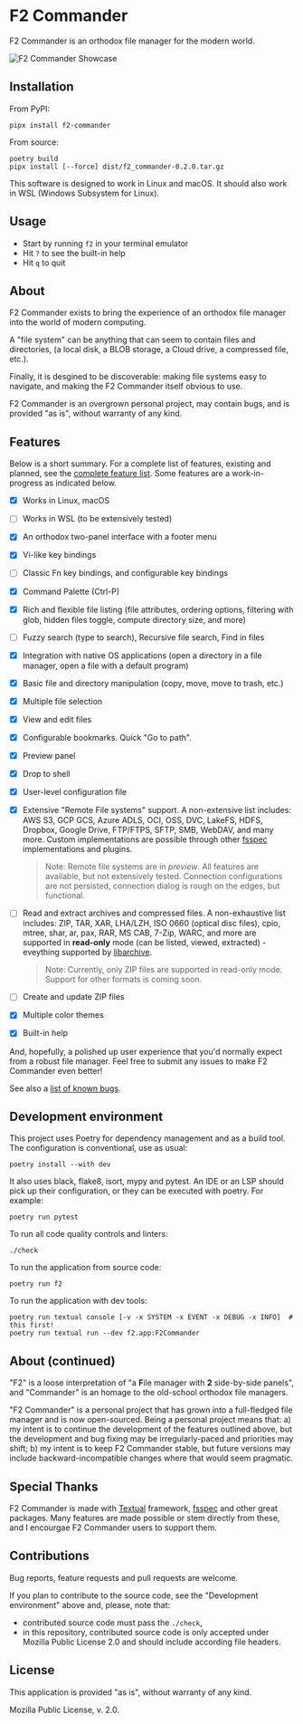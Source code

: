 # F2 Commander

F2 Commander is an orthodox file manager for the modern world.

![F2 Commander Showcase](docs/img/f2.png "F2 Commander Showcase")

## Installation

From PyPI:

    pipx install f2-commander

From source:

    poetry build
    pipx install [--force] dist/f2_commander-0.2.0.tar.gz

This software is designed to work in Linux and macOS. It should also work in
WSL (Windows Subsystem for Linux).

## Usage

 - Start by running `f2` in your terminal emulator
 - Hit `?` to see the built-in help
 - Hit `q` to quit

## About

F2 Commander exists to bring the experience of an orthodox file manager into
the world of modern computing.

A "file system" can be anything that can seem to contain files and directories,
(a local disk, a BLOB storage, a Cloud drive, a compressed file, etc.).

Finally, it is desgined to be discoverable: making file systems easy to
navigate, and making the F2 Commander itself obvious to use.

F2 Commander is an overgrown personal project, may contain bugs, and is
provided "as is", without warranty of any kind.

## Features

Below is a short summary. For a complete list of features, existing and
planned, see the [complete feature list](docs/features.md). Some features are a
work-in-progress as indicated below.

 - [x] Works in Linux, macOS
 - [ ] Works in WSL (to be extensively tested)
 - [x] An orthodox two-panel interface with a footer menu
 - [x] Vi-like key bindings
 - [ ] Classic Fn key bindings, and configurable key bindings
 - [x] Command Palette (Ctrl-P)
 - [x] Rich and flexible file listing (file attributes, ordering options,
       filtering with glob, hidden files toggle, compute directory size,
       and more)
 - [ ] Fuzzy search (type to search), Recursive file search, Find in files
 - [x] Integration with native OS applications (open a directory in a file
       manager, open a file with a default program)
 - [x] Basic file and directory manipulation (copy, move, move to trash,
   etc.)
 - [x] Multiple file selection
 - [x] View and edit files
 - [x] Configurable bookmarks. Quick "Go to path".
 - [x] Preview panel
 - [x] Drop to shell
 - [x] User-level configuration file
 - [x] Extensive "Remote File systems" support. A non-extensive list
       includes: AWS S3, GCP GCS, Azure ADLS, OCI, OSS, DVC, LakeFS, HDFS,
       Dropbox, Google Drive, FTP/FTPS, SFTP, SMB, WebDAV, and many more.
       Custom implementations are possible through other
       [fsspec](https://github.com/fsspec/filesystem_spec) implementations and
       plugins.

   > Note: Remote file systems are in *preview*. All features are available,
   > but not extensively tested. Connection configurations are not persisted,
   > connection dialog is rough on the edges, but functional.

 - [ ] Read and extract archives and compressed files. A non-exhaustive
       list includes: ZIP, TAR, XAR, LHA/LZH, ISO 0660 (optical disc files),
       cpio, mtree, shar, ar, pax, RAR, MS CAB, 7-Zip, WARC, and more are
       supported in **read-only** mode (can be listed, viewed, extracted) -
       eveything supported by [libarchive](https://github.com/libarchive/libarchive).

   > Note: Currently, only ZIP files are supported in read-only mode.
   > Support for other formats is coming soon.

 - [ ] Create and update ZIP files
 - [x] Multiple color themes
 - [x] Built-in help

And, hopefully, a polished up user experience that you'd normally expect from
a robust file manager. Feel free to submit any issues to make F2 Commander
even better!

See also a [list of known bugs](docs/testing.md).

## Development environment

This project uses Poetry for dependency management and as a build tool. The
configuration is conventional, use as usual:

    poetry install --with dev

It also uses black, flake8, isort, mypy and pytest. An IDE or an LSP should
pick up their configuration, or they can be executed with poetry. For example:

    poetry run pytest

To run all code quality controls and linters:

    ./check

To run the application from source code:

    poetry run f2

To run the application with dev tools:

    poetry run textual console [-v -x SYSTEM -x EVENT -x DEBUG -x INFO]  # this first!
    poetry run textual run --dev f2.app:F2Commander

## About (continued)

"F2" is a loose interpretation of "a **F**ile manager with **2** side-by-side
panels", and "Commander" is an homage to the old-school orthodox file managers.

"F2 Commander" is a personal project that has grown into a full-fledged file
manager and is now open-sourced. Being a personal project means that:
a) my intent is to continue the development of the features outlined above, but
   the development and bug fixing may be irregularly-paced and priorities may
   shift;
b) my intent is to keep F2 Commander stable, but future versions may include
   backward-incompatible changes where that would seem pragmatic.

## Special Thanks

F2 Commander is made with [Textual](https://github.com/textualize/textual/)
framework, [fsspec](https://github.com/fsspec/filesystem_spec) and other great
packages. Many features are made possible or stem directly from these, and I
encourgae F2 Commander users to support them.

## Contributions

Bug reports, feature requests and pull requests are welcome.

If you plan to contribute to the source code, see the "Development environment"
above and, please, note that:

 - contributed source code must pass the `./check`,
 - in this repository, contributed source code is only accepted under Mozilla
   Public License 2.0 and should include according file headers.

## License

This application is provided "as is", without warranty of any kind.

Mozilla Public License, v. 2.0.
